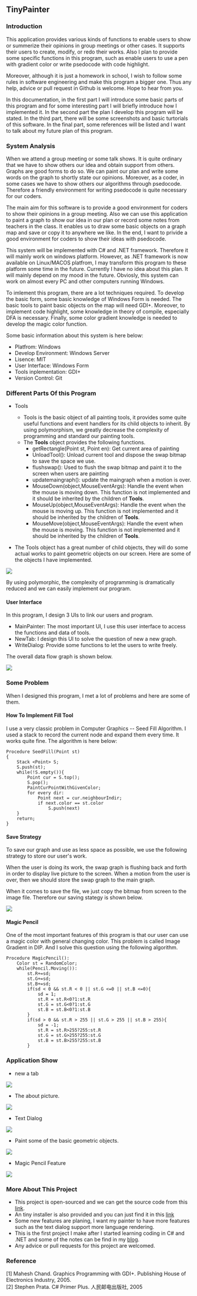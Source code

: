 ## TinyPainter

### Introduction

This application provides various kinds of functions to enable users to show or summerize their opinions in group meetings
or other cases. It supports their users to create, modify, or redo their works. Also I plan to provide some specific functions in this program, such as enable users to use a pen with gradient color or write psedocode with code highlight. 

Moreover, although it is just a homework in school, I wish to follow some rules in software engineering and make this program a bigger one. Thus any help, advice or pull request in Github is welcome. Hope to hear from you.

In this documentation, in the first part I will introduce some basic parts of this program and for some interesting part I will briefly introduce how I implemented it. In the second part the plan I develop this program will be stated. In the third part, there will be some screenshots and basic turtorials of this software. In the final part, some references will be listed and I want to talk about my future plan of this program.

### System Analysis

When we attend a group meeting or some talk shows. It is quite ordinary that we have to show others our idea and obtain support from others. Graphs are good forms to do so. We can paint our plan and write some words on the graph to shortly state our opinions. Moreover, as a coder, in some cases we have to show others our algorithms through psedocode. Therefore a friendly environment for writing psedocode is quite necessary for our coders.

The main aim for this software is to provide a good environment for coders to show their opinions in a group meeting. Also we can use this application to paint a graph to show our idea in our plan or record some notes from teachers in the class. It enables us to draw some basic objects on a graph map and save or copy it to anywhere we like. In the end, I want to privide a good environment for coders to show their ideas with psedocode.

This system will be implemented with C# and .NET framework. Therefore it will mainly work on windows platform. However, as .NET framework is now available on Linux/MACOS platfrom, I may transform this program to these platform some time in the future. Currently I have no idea about this plan. It will mainly depend on my mood in the future. Obviosly, this system can work on almost every PC and other computers running Windows.

To imlement this program, there are a lot techniques required. To develop the basic form, some basic knowledge of Windows Form is needed. The basic tools to paint basic objects on the map will need GDI+. Moreover, to implement code highlight, some knowledge in theory of compile, especially DFA is necessary. Finally, some color gradient knowledge is needed to develop the magic color function.

Some basic information about this system is here below:  

- Platfrom: Windows
- Develop Environment: Windows Server
- Lisence: MIT
- User Interface: Windows Form
- Tools inplementation: GDI+
- Version Control: Git

### Different Parts Of this Program

- Tools
	- Tools is the basic object of all painting tools, it provides some quite useful functions and event handlers for its child objects to inherit. By using polymorphism, we greatly decrease the complexity of programming and standard our painting tools.
	- The __Tools__ object provides the following functions.
		- getRectangle(Point st, Point en): Get current area of painting
		- UnloadTool(): Unload current tool and dispose the swap bitmap to save the space we use.
		- flushswap(): Used to flush the swap bitmap and paint it to the screen when users are painting
		- updatemaingraph(): update the maingraph when a motion is over.
		- MouseDown(object,MouseEventArgs): Handle the event when the mouse is moving down. This function is not implemented and it should be inherited by the children of __Tools__.
		- MouseUp(object,MouseEventArgs): Handle the event when the mouse is moving up. This function is not implemented and it should be inherited by the children of __Tools__.
		- MouseMove(object,MouseEventArgs): Handle the event when the mouse is moving. This function is not implemented and it should be inherited by the children of __Tools__.

- The Tools object has a great number of child objects, they will do some actual works to paint geometric objects on our screen. Here are some of the objects I have implemented.

<img src="./graph/objects.png">

By using polymorphic, the complexity of programming is dramatically reduced and we can easily implement our program.  




#### User Interface

In this program, I design 3 UIs to link our users and program.

- MainPainter: The most important UI, I use this user interface to access the functions and data of tools.
- NewTab: I design this UI to solve the question of new a new graph.
- WriteDialog: Provide some functions to let the users to write freely.

The overall data flow graph is shown below.

<img src="./graph/DataFlow.png"></img>

### Some Problem

When I designed this program, I met a lot of problems and here are some of them.

#### How To Implement Fill Tool

I use a very classic problem in Computer Graphics -- Seed Fill Algorithm. I used a stack to record the current node and expand them every time. It works quite fine. The algorithm is here below:  

```
Procedure SeedFill(Point st)  
{
	Stack <Point> S;
	S.push(st);
	while(!S.empty()){
		Point cur = S.top();
		S.pop();
		PaintCurPointWithGivenColor;
		for every dir:
			Point next = cur.neighbourIndir;
			if next.color == st.color
				S.push(next)
	}
	return;
}
```


#### Save Strategy

To save our graph and use as less space as possible, we use the following strategy to store our user's work.

When the user is doing its work, the swap graph is flushing back and forth in order to display live picture to the screen. When a motion from the user is over, then we should store the swap graph to the main graph.

When it comes to save the file, we just copy the bitmap from screen to the image file. Therefore our saving stategy is shown below.

<img src="./graph/save.png">

#### Magic Pencil

One of the most important features of this program is that our user can use a magic color with general changing color. This problem is called Image Gradient in DIP. And I solve this question using the following algorithm.

```
Procedure MagicPencil():
	Color st = RandomColor;
	while(Pencil.Moving()):
		st.R+=sd;
		st.G+=sd;
		st.B+=sd;
		if(sd < 0 && st.R < 0 || st.G <=0 || st.B <=0){
			sd = 1;
			st.R = st.R<0?1:st.R
			st.G = st.G<0?1:st.G
			st.B = st.B<0?1:st.B
		}
		if(sd > 0 && st.R > 255 || st.G > 255 || st.B > 255){
			sd = -1;
			st.R = st.R>255?255:st.R
			st.G = st.G>255?255:st.G
			st.B = st.B>255?255:st.B
		}
```

### Application Show

- new a tab

<img src="./graph/newtab.png"></img>

- The about picture.

<img src="./graph/about.png"></img>

- Text Dialog

<img src="./graph/textdialog.png"></img>

- Paint some of the basic geometric objects.

<img src="./graph/Paintbasic.png"></img>

- Magic Pencil Feature

<img src="./graph/magicpencil1.png"></img>

### More About This Project

- This project is open-sourced and we can get the source code from this <a href="https://github.com/Aaron19960821/TinyPainter">link</a>.
- An tiny installer is also provided and you can just find it in this <a href="https://github.com/Aaron19960821/TinyPainter/tree/master/TinyPainter/publish">link</a>
- Some new features are planing, I want my painter to have more features such as the text dialog support more language rendering.
- This is the first project I make after I started learning coding in C# and .NET and some of the notes can be find in my <a href="https://aaron19960821.github.io">blog</a>.
- Any advice or pull requests for this project are welcomed.

### Reference

[1] Mahesh Chand. Graphics Programming with GDI+. Publishing House of Electronics Industry, 2005.  
[2] Stephen Prata. C# Primer Plus. 人民邮电出版社, 2005